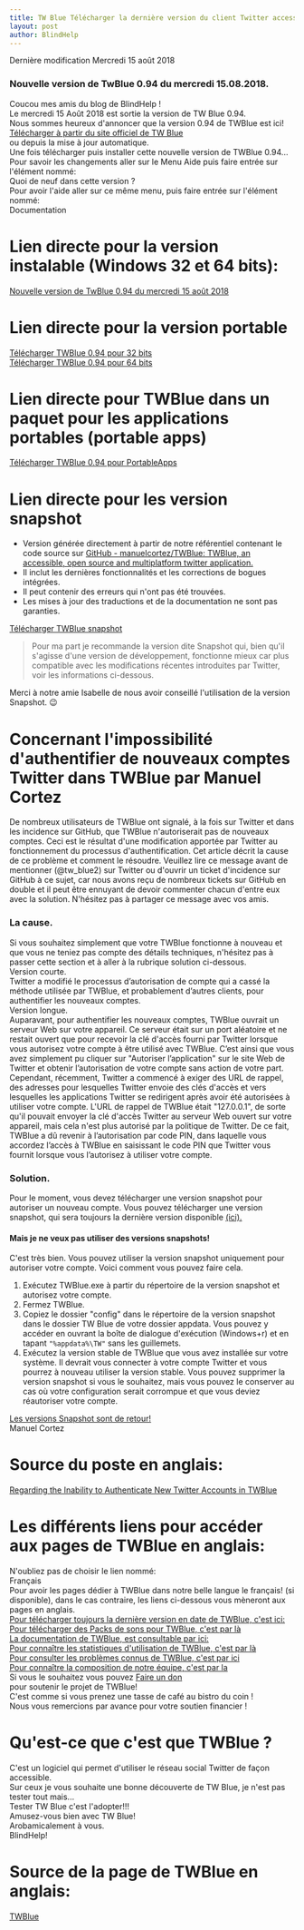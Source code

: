 ```yaml
---
title: TW Blue Télécharger la dernière version du client Twitter accessible
layout: post
author: BlindHelp
---
```


<footer>Dernière modification Mercredi 15 août 2018</footer>

### Nouvelle version de TwBlue 0.94 du mercredi 15.08.2018. ###

Coucou mes amis du blog de BlindHelp !  
Le mercredi 15 Août 2018 est sortie la version de TW Blue 0.94.                
Nous sommes heureux d'annoncer que la version 0.94 de TWBlue est ici!                        
[Télécharger à partir du site officiel de TW Blue](https://twblue.es/es/downloads)         
ou depuis la mise à jour automatique.        
Une fois télécharger puis installer cette nouvelle version de TWBlue 0.94...               
Pour savoir les changements aller sur le Menu Aide puis faire entrée sur l'élément nommé:                                
Quoi de neuf dans cette version ?              
Pour avoir l'aide aller sur ce même menu, puis faire entrée sur l'élément nommé:                     
Documentation            

# Lien directe pour la version instalable (Windows 32 et 64 bits): #
[Nouvelle version de TwBlue 0.94 du mercredi 15 août 2018](https://twblue.es/pubs/twblue_setup.exe)

# Lien directe pour la version portable #
[Télécharger TWBlue 0.94 pour 32 bits](https://twblue.es/pubs/twblue-latest_x86.zip)    
[Télécharger TWBlue 0.94 pour 64 bits](https://twblue.es/pubs/twblue-latest_x64.zip)    

# Lien directe pour TWBlue dans un paquet pour les applications portables (portable apps) #
[Télécharger TWBlue 0.94 pour PortableApps](http://twblue.es/pubs/TWBluePortable_0.94.paf.exe)

# Lien directe pour les version snapshot #

- Version générée directement à partir de notre référentiel contenant le code source sur [GitHub - manuelcortez/TWBlue: TWBlue, an accessible, open source and multiplatform twitter application.](https://github.com/manuelcortez/TWBlue)
- Il inclut les dernières fonctionnalités et les corrections de bogues intégrées.
- Il peut contenir des erreurs qui n'ont pas été trouvées.
- Les mises à jour des traductions et de la documentation ne sont pas garanties.

[Télécharger TWBlue snapshot](https://twblue.es/pubs/snapshot.zip)    

> Pour ma part je recommande la version dite Snapshot qui, bien qu'il s'agisse d'une version de développement, fonctionne mieux car plus compatible avec les modifications récentes introduites par Twitter, voir les informations ci-dessous.    

Merci à notre amie Isabelle de nous avoir conseillé l'utilisation de la version Snapshot. 😉   

# Concernant l'impossibilité d'authentifier de nouveaux comptes Twitter dans TWBlue par Manuel Cortez #

De nombreux utilisateurs de TWBlue ont signalé, à la fois sur Twitter et dans les incidence sur GitHub, que TWBlue n'autoriserait pas de nouveaux comptes. Ceci est le résultat d'une modification apportée par Twitter au fonctionnement du processus d'authentification. Cet article décrit la cause de ce problème et comment le résoudre. Veuillez lire ce message avant de mentionner (@tw_blue2) sur Twitter ou d'ouvrir un ticket d'incidence sur GitHub à ce sujet, car nous avons reçu de nombreux tickets sur GitHub en double et il peut être ennuyant de devoir commenter chacun d'entre eux avec la solution. N'hésitez pas à partager ce message avec vos amis.    

### La cause. ###

Si vous souhaitez simplement que votre TWBlue fonctionne à nouveau et que vous ne teniez pas compte des détails techniques, n'hésitez pas à passer cette section et à aller à la rubrique solution ci-dessous.    
Version courte.    
Twitter a modifié le processus d’autorisation de compte qui a cassé la méthode utilisée par TWBlue, et probablement d’autres clients, pour authentifier les nouveaux comptes.    
Version longue.   
Auparavant, pour authentifier les nouveaux comptes, TWBlue ouvrait un serveur Web sur votre appareil. Ce serveur était sur un port aléatoire et ne restait ouvert que pour recevoir la clé d'accès fourni par Twitter lorsque vous autorisez votre compte à être utilisé avec TWBlue. C’est ainsi que vous avez simplement pu cliquer sur "Autoriser l’application" sur le site Web de Twitter et obtenir l’autorisation de votre compte sans action de votre part. Cependant, récemment, Twitter a commencé à exiger des URL de rappel, des adresses pour lesquelles Twitter envoie des clés d'accès et vers lesquelles les applications Twitter se redirigent après avoir été autorisées à utiliser votre compte. L'URL de rappel de TWBlue était "127.0.0.1", de sorte qu'il pouvait envoyer la clé d'accès Twitter au serveur Web ouvert sur votre appareil, mais cela n'est plus autorisé par la politique de Twitter. De ce fait, TWBlue a dû revenir à l’autorisation par code PIN, dans laquelle vous accordez l’accès à TWBlue en saisissant le code PIN que Twitter vous fournit lorsque vous l’autorisez à utiliser votre compte.    

### Solution. ###

Pour le moment, vous devez télécharger une version snapshot pour autoriser un nouveau compte. Vous pouvez télécharger une version snapshot, qui sera toujours la dernière version disponible [(ici).](https://twblue.es/pubs/snapshot.zip)    

#### Mais je ne veux pas utiliser des versions snapshots! ####

C'est très bien. Vous pouvez utiliser la version snapshot uniquement pour autoriser votre compte. Voici comment vous pouvez faire cela.    

1. Exécutez TWBlue.exe à partir du répertoire de la version snapshot et autorisez votre compte.
2. Fermez TWBlue.
3. Copiez le dossier "config" dans le répertoire de la version snapshot dans le dossier TW Blue de votre dossier appdata. Vous pouvez y accéder en ouvrant la boîte de dialogue d'exécution (Windows+r) et en tapant `"%appdata%\TW"` sans les guillemets.
4. Exécutez la version stable de TWBlue que vous avez installée sur votre système. Il devrait vous connecter à votre compte Twitter et vous pourrez à nouveau utiliser la version stable. Vous pouvez supprimer la version snapshot si vous le souhaitez, mais vous pouvez le conserver au cas où votre configuration serait corrompue et que vous deviez réautoriser votre compte.

[Les versions Snapshot sont de retour!](https://twblue.es/posts/snapshots/)    
Manuel Cortez    

# Source du poste en anglais: #
[Regarding the Inability to Authenticate New Twitter Accounts in TWBlue](https://twblue.es/posts/unable-to-authenticate/)    

# Les différents liens pour accéder aux pages de TWBlue en anglais: #

N'oubliez pas de choisir le lien nommé:  
Français    
Pour avoir les pages dédier à TWBlue dans notre belle langue le français! (si disponible), dans le cas contraire, les liens ci-dessous vous mèneront aux pages en anglais.  
[Pour télécharger toujours la dernière version en date de TWBlue, c'est ici:](https://twblue.es/downloads/)    
[Pour télécharger des Packs de sons pour TWBlue, c'est par là](https://twblue.es/soundpacks/)    
[La documentation de TWBlue, est consultable par ici:](https://twblue.es/documentation/)    
[Pour connaître les statistiques d'utilisation de TWBlue, c'est par là](https://twblue.es/usage)    
[Pour consulter les problèmes connus de TWBlue, c'est par ici](https://github.com/manuelcortez/twblue/issues)    
[Pour connaître la composition de notre équipe, c'est par la](https://twblue.es/team/)    
Si vous le souhaitez vous pouvez [Faire un don](https://twblue.es/donate/)    
pour soutenir le projet de TWBlue!    
C'est comme si vous prenez  une tasse de café au bistro du coin !    
Nous vous remercions par avance pour votre soutien financier !

# Qu'est-ce que c'est que TWBlue ? #
C'est un logiciel qui permet d'utiliser le réseau social Twitter de façon accessible.                 
Sur ceux je vous souhaite une bonne découverte de TW Blue, je n'est pas tester tout mais...  
Tester TW Blue c'est l'adopter!!!   
Amusez-vous bien avec TW Blue!  
Arobamicalement à vous.  
BlindHelp!             

# Source de la page de TWBlue en anglais: #
[TWBlue](https://twblue.es/#)